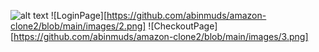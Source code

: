 ![alt text](ttps://github.com/AbinMuds/amazon-clone2/blob/main/images/1.png?raw=true)
![LoginPage][https://github.com/abinmuds/amazon-clone2/blob/main/images/2.png]
![CheckoutPage][https://github.com/abinmuds/amazon-clone2/blob/main/images/3.png]
